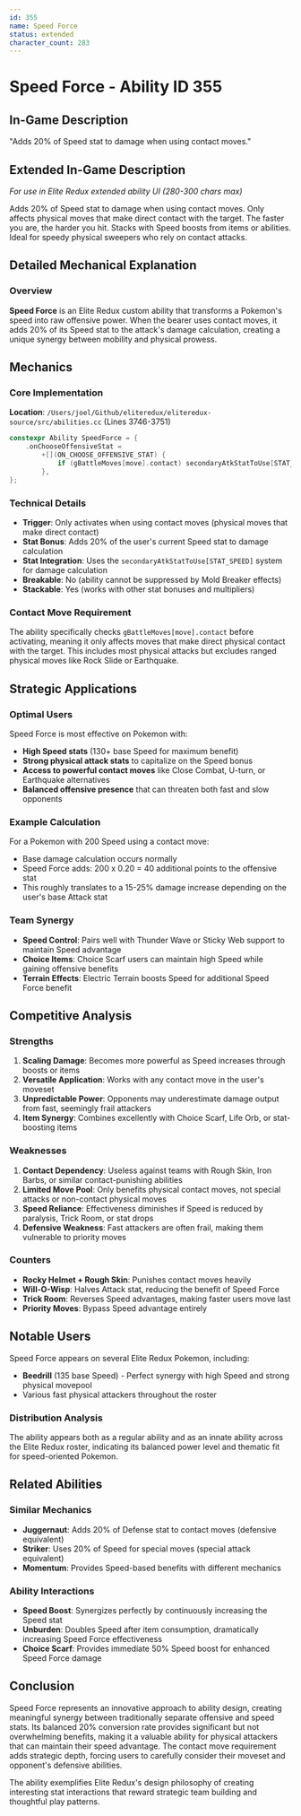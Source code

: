 ```yaml
---
id: 355
name: Speed Force
status: extended
character_count: 283
---
```


# Speed Force - Ability ID 355

## In-Game Description
"Adds 20% of Speed stat to damage when using contact moves."

## Extended In-Game Description
*For use in Elite Redux extended ability UI (280-300 chars max)*

Adds 20% of Speed stat to damage when using contact moves. Only affects physical moves that make direct contact with the target. The faster you are, the harder you hit. Stacks with Speed boosts from items or abilities. Ideal for speedy physical sweepers who rely on contact attacks.

## Detailed Mechanical Explanation

### Overview

**Speed Force** is an Elite Redux custom ability that transforms a Pokemon's speed into raw offensive power. When the bearer uses contact moves, it adds 20% of its Speed stat to the attack's damage calculation, creating a unique synergy between mobility and physical prowess.

## Mechanics

### Core Implementation
**Location**: `/Users/joel/Github/eliteredux/eliteredux-source/src/abilities.cc` (Lines 3746-3751)

```cpp
constexpr Ability SpeedForce = {
    .onChooseOffensiveStat =
        +[](ON_CHOOSE_OFFENSIVE_STAT) {
            if (gBattleMoves[move].contact) secondaryAtkStatToUse[STAT_SPEED] += 20;
        },
};
```

### Technical Details
- **Trigger**: Only activates when using contact moves (physical moves that make direct contact)
- **Stat Bonus**: Adds 20% of the user's current Speed stat to damage calculation
- **Stat Integration**: Uses the `secondaryAtkStatToUse[STAT_SPEED]` system for damage calculation
- **Breakable**: No (ability cannot be suppressed by Mold Breaker effects)
- **Stackable**: Yes (works with other stat bonuses and multipliers)

### Contact Move Requirement
The ability specifically checks `gBattleMoves[move].contact` before activating, meaning it only affects moves that make direct physical contact with the target. This includes most physical attacks but excludes ranged physical moves like Rock Slide or Earthquake.

## Strategic Applications

### Optimal Users
Speed Force is most effective on Pokemon with:
- **High Speed stats** (130+ base Speed for maximum benefit)
- **Strong physical attack stats** to capitalize on the Speed bonus
- **Access to powerful contact moves** like Close Combat, U-turn, or Earthquake alternatives
- **Balanced offensive presence** that can threaten both fast and slow opponents

### Example Calculation
For a Pokemon with 200 Speed using a contact move:
- Base damage calculation occurs normally
- Speed Force adds: 200 x 0.20 = 40 additional points to the offensive stat
- This roughly translates to a 15-25% damage increase depending on the user's base Attack stat

### Team Synergy
- **Speed Control**: Pairs well with Thunder Wave or Sticky Web support to maintain Speed advantage
- **Choice Items**: Choice Scarf users can maintain high Speed while gaining offensive benefits
- **Terrain Effects**: Electric Terrain boosts Speed for additional Speed Force benefit

## Competitive Analysis

### Strengths
1. **Scaling Damage**: Becomes more powerful as Speed increases through boosts or items
2. **Versatile Application**: Works with any contact move in the user's moveset
3. **Unpredictable Power**: Opponents may underestimate damage output from fast, seemingly frail attackers
4. **Item Synergy**: Combines excellently with Choice Scarf, Life Orb, or stat-boosting items

### Weaknesses
1. **Contact Dependency**: Useless against teams with Rough Skin, Iron Barbs, or similar contact-punishing abilities
2. **Limited Move Pool**: Only benefits physical contact moves, not special attacks or non-contact physical moves
3. **Speed Reliance**: Effectiveness diminishes if Speed is reduced by paralysis, Trick Room, or stat drops
4. **Defensive Weakness**: Fast attackers are often frail, making them vulnerable to priority moves

### Counters
- **Rocky Helmet + Rough Skin**: Punishes contact moves heavily
- **Will-O-Wisp**: Halves Attack stat, reducing the benefit of Speed Force
- **Trick Room**: Reverses Speed advantages, making faster users move last
- **Priority Moves**: Bypass Speed advantage entirely

## Notable Users

Speed Force appears on several Elite Redux Pokemon, including:
- **Beedrill** (135 base Speed) - Perfect synergy with high Speed and strong physical movepool
- Various fast physical attackers throughout the roster

### Distribution Analysis
The ability appears both as a regular ability and as an innate ability across the Elite Redux roster, indicating its balanced power level and thematic fit for speed-oriented Pokemon.

## Related Abilities

### Similar Mechanics
- **Juggernaut**: Adds 20% of Defense stat to contact moves (defensive equivalent)
- **Striker**: Uses 20% of Speed for special moves (special attack equivalent)
- **Momentum**: Provides Speed-based benefits with different mechanics

### Ability Interactions
- **Speed Boost**: Synergizes perfectly by continuously increasing the Speed stat
- **Unburden**: Doubles Speed after item consumption, dramatically increasing Speed Force effectiveness
- **Choice Scarf**: Provides immediate 50% Speed boost for enhanced Speed Force damage

## Conclusion

Speed Force represents an innovative approach to ability design, creating meaningful synergy between traditionally separate offensive and speed stats. Its balanced 20% conversion rate provides significant but not overwhelming benefits, making it a valuable ability for physical attackers that can maintain their speed advantage. The contact move requirement adds strategic depth, forcing users to carefully consider their moveset and opponent's defensive abilities.

The ability exemplifies Elite Redux's design philosophy of creating interesting stat interactions that reward strategic team building and thoughtful play patterns.

